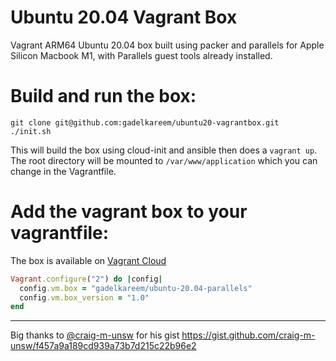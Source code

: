 # Ubuntu 20.04 Vagrant Box
Vagrant ARM64 Ubuntu 20.04 box built using packer and parallels for Apple Silicon Macbook M1, with Parallels guest tools already installed.

# Build and run the box:
```shell
git clone git@github.com:gadelkareem/ubuntu20-vagrantbox.git
./init.sh
```
This will build the box using cloud-init and ansible then does a `vagrant up`. The root directory will be mounted to `/var/www/application` which you can change in the Vagrantfile.

# Add the vagrant box to your vagrantfile:
The box is available on [Vagrant Cloud](https://app.vagrantup.com/gadelkareem/boxes/ubuntu-20.04-parallels)
```ruby
Vagrant.configure("2") do |config|
  config.vm.box = "gadelkareem/ubuntu-20.04-parallels"
  config.vm.box_version = "1.0"
end
```

---
Big thanks to [@craig-m-unsw](https://github.com/craig-m-unsw) for his gist https://gist.github.com/craig-m-unsw/f457a9a189cd939a73b7d215c22b96e2
